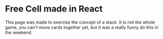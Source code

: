 # Free Cell made in React

This page was made to exercise the concept of a stack. It is not the whole game, you can't move cards together yet, but it was a really funny do this in the weekend.

